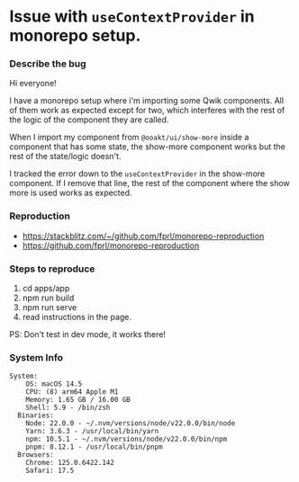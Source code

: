 # Issue with `useContextProvider` in monorepo setup.

### Describe the bug

Hi everyone!

I have a monorepo setup where i'm importing some Qwik components. All of them work as expected except for two, which interferes with the rest of the logic of the component they are called.

When I import my component from `@ooakt/ui/show-more` inside a component that has some state, the show-more component works but the rest of the state/logic doesn't.

I tracked the error down to the `useContextProvider` in the show-more component. If I remove that line, the rest of the component where the show more is used works as expected.

### Reproduction

- https://stackblitz.com/~/github.com/fprl/monorepo-reproduction
- https://github.com/fprl/monorepo-reproduction

### Steps to reproduce

1. cd apps/app 
2. npm run build
3. npm run serve
4. read instructions in the page.

PS: Don't test in dev mode, it works there!

### System Info

```shell
System:
    OS: macOS 14.5
    CPU: (8) arm64 Apple M1
    Memory: 1.65 GB / 16.00 GB
    Shell: 5.9 - /bin/zsh
  Binaries:
    Node: 22.0.0 - ~/.nvm/versions/node/v22.0.0/bin/node
    Yarn: 3.6.3 - /usr/local/bin/yarn
    npm: 10.5.1 - ~/.nvm/versions/node/v22.0.0/bin/npm
    pnpm: 8.12.1 - /usr/local/bin/pnpm
  Browsers:
    Chrome: 125.0.6422.142
    Safari: 17.5
```